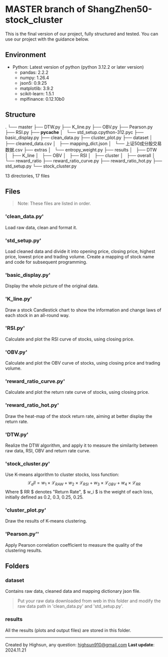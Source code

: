 # MASTER branch of ShangZhen50-stock_cluster

This is the final version of our project, fully structured and tested. You can use our project with the guidance below.

## Environment
- Python: Latest version of python (python 3.12.2 or later version)
  - pandas: 2.2.2
  - numpy: 1.26.4
  - json5: 0.9.25
  - matplotlib: 3.9.2
  - scikit-learn: 1.5.1
  - mplfinance: 0.12.10b0

## Structure
.
└── master
    ├── DTW.py
    ├── K_line.py
    ├── OBV.py
    ├── Pearson.py
    ├── RSI.py
    ├── __pycache__
    │   └── std_setup.cpython-312.pyc
    ├── basic_display.py
    ├── clean_data.py
    ├── cluster_plot.py
    ├── dataset
    │   ├── cleaned_data.csv
    │   ├── mapping_dict.json
    │   └── 上证50成分股交易数据.csv
    ├── extras
    │   └── entropy_weight.py
    ├── results
    │   ├── DTW
    │   ├── K_line
    │   ├── OBV
    │   ├── RSI
    │   ├── cluster
    │   ├── overall
    │   └── reward_ratio
    ├── reward_ratio_curve.py
    ├── reward_ratio_hot.py
    ├── std_setup.py
    └── stock_cluster.py

13 directories, 17 files

## Files
> Note: These files are listed in order.
### 'clean_data.py'
Load raw data, clean and format it.

### 'std_setup.py'
Load cleaned data and divide it into opening price, closing price, highest price, lowest price and trading volume.
Create a mapping of stock name and code for subsequent programming.

### 'basic_display.py'
Display the whole picture of the original data.

### 'K_line.py'
Draw a stock Candlestick chart to show the information and change laws of each stock in an all-round way.

### 'RSI.py'
Calculate and plot the RSI curve of stocks, using closing price.

### 'OBV.py'
Calculate and plot the OBV curve of stocks, using closing price and trading volume.

### 'reward_ratio_curve.py'
Calculate and plot the return rate curve of stocks, using closing price.

### 'reward_ratio_hot.py'
Draw the heat-map of the stock return rate, aiming at better display the return rate.

### 'DTW.py'
Realize the DTW algorithm, and apply it to measure the similarity between raw data, RSI, OBV and return rate curve.

### 'stock_cluster.py'
Use K-means algorithm to cluster stocks, loss function:
$$
\mathcal{L}_all = w_1 \times \mathcal{L}_{RAW} + w_2 \times \mathcal{L}_{RSI} + w_3 \times \mathcal{L}_{OBV} + w_4 \times \mathcal{L}_{RR}
$$
Where $ RR $ denotes "Return Rate", $ w_i $ is the weight of each loss, initially defined as 0.2, 0.3, 0.25, 0.25.

### 'cluster_plot.py'
Draw the results of K-means clustering.

### 'Pearson.py''
Apply Pearson correlation coefficient to measure the quality of the clustering results.

## Folders
### dataset
Contains raw data, cleaned data and mapping dictionary json file.
> Put your raw data downloaded from web in this folder and modify the raw data path in 'clean_data.py' and 'std_setup.py'.

### results
All the results (plots and output files) are stored in this folder.

---

Created by Highsun, any question: highsun910@gmail.com
**Last update**: 2024.11.21
